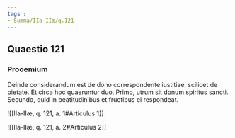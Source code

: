 ```yaml
---
tags : 
- Summa/IIa-IIæ/q.121
---
```


## Quaestio 121

### Prooemium

Deinde considerandum est de dono correspondente iustitiae, scilicet de pietate. Et circa hoc quaeruntur duo. Primo, utrum sit donum spiritus sancti. Secundo, quid in beatitudinibus et fructibus ei respondeat.

![[IIa-IIæ, q. 121, a. 1#Articulus 1]]

![[IIa-IIæ, q. 121, a. 2#Articulus 2]]

